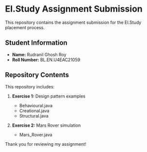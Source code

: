 # EI.Study Assignment Submission

This repository contains the assignment submission for the EI.Study placement process.

## Student Information

- **Name:** Rudranil Ghosh Roy
- **Roll Number:** BL.EN.U4EAC21059

## Repository Contents

This repository includes:

1. **Exercise 1:** Design pattern examples
   - Behavioural.java
   - Creational.java
   - Structural.java

2. **Exercise 2:** Mars Rover simulation
   - Mars_Rover.java

Thank you for reviewing my assignment!
